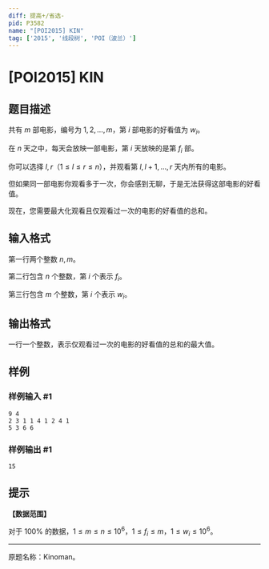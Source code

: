```yaml
---
diff: 提高+/省选-
pid: P3582
name: "[POI2015] KIN"
tag: ['2015', '线段树', 'POI（波兰）']
---
```

# [POI2015] KIN
## 题目描述

共有 $m$ 部电影，编号为 $1,2,\ldots,m$，第 $i$ 部电影的好看值为 $w_i$。

在 $n$ 天之中，每天会放映一部电影，第 $i$ 天放映的是第 $f_i$ 部。

你可以选择 $l,r$（$1\le l\le r\le n$），并观看第 $l,l+1,\ldots,r$ 天内所有的电影。

但如果同一部电影你观看多于一次，你会感到无聊，于是无法获得这部电影的好看值。

现在，您需要最大化观看且仅观看过一次的电影的好看值的总和。
## 输入格式

第一行两个整数 $n,m$。

第二行包含 $n$ 个整数，第 $i$ 个表示 $f_i$。

第三行包含 $m$ 个整数，第 $i$ 个表示 $w_i$。
## 输出格式

一行一个整数，表示仅观看过一次的电影的好看值的总和的最大值。
## 样例

### 样例输入 #1
```
9 4
2 3 1 1 4 1 2 4 1
5 3 6 6
```
### 样例输出 #1
```
15
```
## 提示

**【数据范围】**

对于 $100\%$ 的数据，$1\le m\le n\le 10^6$，$1\le f_i\le m$，$1\le w_i\le 10^6$。

----

原题名称：Kinoman。

